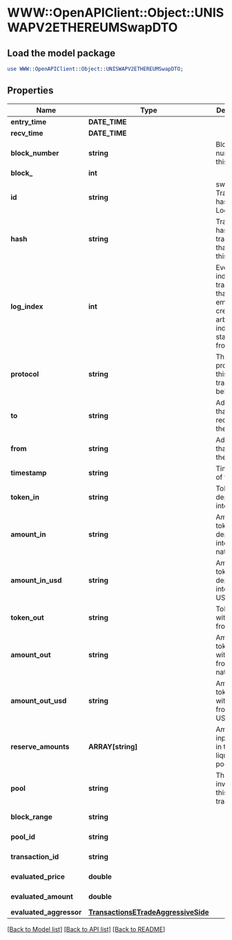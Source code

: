 # WWW::OpenAPIClient::Object::UNISWAPV2ETHEREUMSwapDTO

## Load the model package
```perl
use WWW::OpenAPIClient::Object::UNISWAPV2ETHEREUMSwapDTO;
```

## Properties
Name | Type | Description | Notes
------------ | ------------- | ------------- | -------------
**entry_time** | **DATE_TIME** |  | [optional] 
**recv_time** | **DATE_TIME** |  | [optional] 
**block_number** | **string** | Block number of this event | [optional] 
**block_** | **int** |  | [optional] 
**id** | **string** | swap-{ Transaction hash }-{ Log index } | [optional] 
**hash** | **string** | Transaction hash of the transaction that emitted this event | [optional] 
**log_index** | **int** | Event log index. For transactions that don&#39;t emit event, create arbitrary index starting from 0 | [optional] 
**protocol** | **string** | The protocol this transaction belongs to | [optional] 
**to** | **string** | Address that received the tokens | [optional] 
**from** | **string** | Address that sent the tokens | [optional] 
**timestamp** | **string** | Timestamp of this event | [optional] 
**token_in** | **string** | Token deposited into pool | [optional] 
**amount_in** | **string** | Amount of token deposited into pool in native units | [optional] 
**amount_in_usd** | **string** | Amount of token deposited into pool in USD | [optional] 
**token_out** | **string** | Token withdrawn from pool | [optional] 
**amount_out** | **string** | Amount of token withdrawn from pool in native units | [optional] 
**amount_out_usd** | **string** | Amount of token withdrawn from pool in USD | [optional] 
**reserve_amounts** | **ARRAY[string]** | Amount of input tokens in the liquidity pool | [optional] 
**pool** | **string** | The pool involving this transaction | [optional] 
**block_range** | **string** |  | [optional] [readonly] 
**pool_id** | **string** |  | [optional] [readonly] 
**transaction_id** | **string** |  | [optional] [readonly] 
**evaluated_price** | **double** |  | [optional] [readonly] 
**evaluated_amount** | **double** |  | [optional] [readonly] 
**evaluated_aggressor** | [**TransactionsETradeAggressiveSide**](TransactionsETradeAggressiveSide.md) |  | [optional] 

[[Back to Model list]](../README.md#documentation-for-models) [[Back to API list]](../README.md#documentation-for-api-endpoints) [[Back to README]](../README.md)


